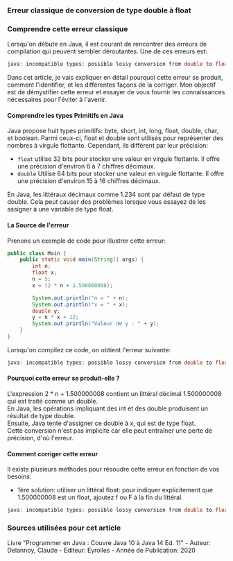 ### Erreur classique de conversion de type double à float  

### Comprendre cette erreur classique  


Lorsqu'on débute en Java, il est courant de rencontrer des erreurs de compilation qui peuvent sembler déroutantes. Une de ces erreurs est:  

```csharp
java: incompatible types: possible lossy conversion from double to float
```

Dans cet article, je vais expliquer en détail pourquoi cette erreur se produit, comment l'identifier, et les différentes façons de la corriger. Mon objectif est de démystifier cette erreur et essayer de vous fournir les connaissances nécessaires pour l'éviter à l'avenir.  

#### Comprendre les types Primitifs en Java   

Java propose huit types primitifs: byte, short, int, long, float, double, char, et boolean. Parmi ceux-ci, float et double sont utilisés pour représenter des nombres à virgule flottante. Cependant, ils diffèrent par leur précision:  

- `float`  utilise 32 bits pour stocker une valeur en virgule flottante. Il offre une précision d'environ 6 à 7 chiffres décimaux.  
- `double` Utilise 64 bits pour stocker une valeur en virgule flottante. Il offre une précision d'environ 15 à 16 chiffres décimaux.

  
En Java, les littéraux décimaux comme 1.234 sont par défaut de type double. Cela peut causer des problèmes lorsque vous essayez de les assigner à une variable de type float.  

#### La Source de l'erreur

Prenons un exemple de code pour illustrer cette erreur:  

```java
public class Main {
    public static void main(String[] args) {
        int n;
        float x;
        n = 5;
        x = (2 * n + 1.500000008);

        System.out.println("n = " + n);
        System.out.println("x = " + x);
        double y;
        y = n * x + 12;
        System.out.println("Valeur de y : " + y);
    }
}

```

Lorsqu'on compilez ce code, on obtient l'erreur suivante:


```csharp
java: incompatible types: possible lossy conversion from double to float

```
 
#### Pourquoi cette erreur se produit-elle ?

L'expression 2 * n + 1.500000008 contient un littéral décimal 1.500000008 qui est traité comme un double.   
En Java, les opérations impliquant des int et des double produisent un résultat de type double.   
Ensuite, Java tente d'assigner ce double à x, qui est de type float.   
Cette conversion n'est pas implicite car elle peut entraîner une perte de précision, d'où l'erreur.  

#### Comment corriger cette erreur

Il existe plusieurs méthodes pour résoudre cette erreur en fonction de vos besoins:  

- 1ère solution: utiliser un littéral float: pour indiquer explicitement que 1.500000008 est un float, ajoutez f ou F à la fin du littéral.

```java
java: incompatible types: possible lossy conversion from double to float

```





### Sources utilisées pour cet article  
Livre "Programmer en Java : Couvre Java 10 à Java 14 Ed. 11" - Auteur: Delannoy, Claude - Editeur: Eyrolles - Année de Publication: 2020
